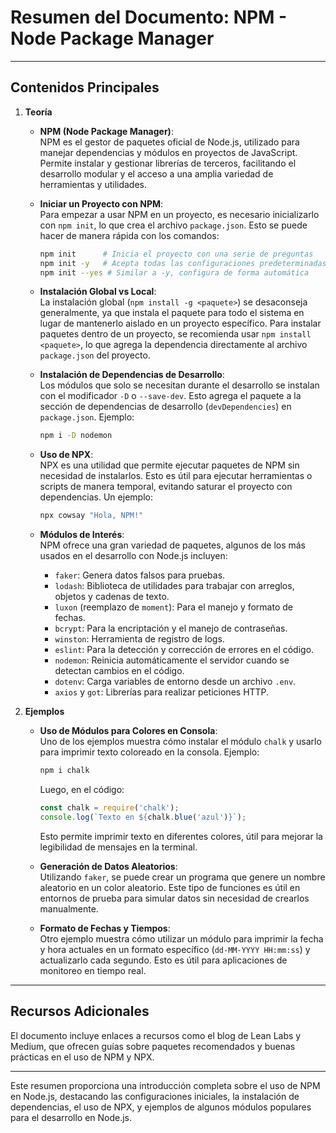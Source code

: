 # Resumen del Documento: NPM - Node Package Manager

---

## Contenidos Principales

1. **Teoría**
   - **NPM (Node Package Manager)**:  
     NPM es el gestor de paquetes oficial de Node.js, utilizado para manejar dependencias y módulos en proyectos de JavaScript. Permite instalar y gestionar librerías de terceros, facilitando el desarrollo modular y el acceso a una amplia variedad de herramientas y utilidades.

   - **Iniciar un Proyecto con NPM**:  
     Para empezar a usar NPM en un proyecto, es necesario inicializarlo con `npm init`, lo que crea el archivo `package.json`. Esto se puede hacer de manera rápida con los comandos:

     ```bash
     npm init      # Inicia el proyecto con una serie de preguntas
     npm init -y   # Acepta todas las configuraciones predeterminadas
     npm init --yes # Similar a -y, configura de forma automática
     ```

   - **Instalación Global vs Local**:  
     La instalación global (`npm install -g <paquete>`) se desaconseja generalmente, ya que instala el paquete para todo el sistema en lugar de mantenerlo aislado en un proyecto específico. Para instalar paquetes dentro de un proyecto, se recomienda usar `npm install <paquete>`, lo que agrega la dependencia directamente al archivo `package.json` del proyecto.

   - **Instalación de Dependencias de Desarrollo**:  
     Los módulos que solo se necesitan durante el desarrollo se instalan con el modificador `-D` o `--save-dev`. Esto agrega el paquete a la sección de dependencias de desarrollo (`devDependencies`) en `package.json`. Ejemplo:

     ```bash
     npm i -D nodemon
     ```

   - **Uso de NPX**:  
     NPX es una utilidad que permite ejecutar paquetes de NPM sin necesidad de instalarlos. Esto es útil para ejecutar herramientas o scripts de manera temporal, evitando saturar el proyecto con dependencias. Un ejemplo:

     ```bash
     npx cowsay "Hola, NPM!"
     ```

   - **Módulos de Interés**:  
     NPM ofrece una gran variedad de paquetes, algunos de los más usados en el desarrollo con Node.js incluyen:
     - `faker`: Genera datos falsos para pruebas.
     - `lodash`: Biblioteca de utilidades para trabajar con arreglos, objetos y cadenas de texto.
     - `luxon` (reemplazo de `moment`): Para el manejo y formato de fechas.
     - `bcrypt`: Para la encriptación y el manejo de contraseñas.
     - `winston`: Herramienta de registro de logs.
     - `eslint`: Para la detección y corrección de errores en el código.
     - `nodemon`: Reinicia automáticamente el servidor cuando se detectan cambios en el código.
     - `dotenv`: Carga variables de entorno desde un archivo `.env`.
     - `axios` y `got`: Librerías para realizar peticiones HTTP.

2. **Ejemplos**

   - **Uso de Módulos para Colores en Consola**:  
     Uno de los ejemplos muestra cómo instalar el módulo `chalk` y usarlo para imprimir texto coloreado en la consola. Ejemplo:

     ```bash
     npm i chalk
     ```

     Luego, en el código:

     ```javascript
     const chalk = require('chalk');
     console.log(`Texto en ${chalk.blue('azul')}`);
     ```

     Esto permite imprimir texto en diferentes colores, útil para mejorar la legibilidad de mensajes en la terminal.

   - **Generación de Datos Aleatorios**:  
     Utilizando `faker`, se puede crear un programa que genere un nombre aleatorio en un color aleatorio. Este tipo de funciones es útil en entornos de prueba para simular datos sin necesidad de crearlos manualmente.

   - **Formato de Fechas y Tiempos**:  
     Otro ejemplo muestra cómo utilizar un módulo para imprimir la fecha y hora actuales en un formato específico (`dd-MM-YYYY HH:mm:ss`) y actualizarlo cada segundo. Esto es útil para aplicaciones de monitoreo en tiempo real.

---

## Recursos Adicionales

El documento incluye enlaces a recursos como el blog de Lean Labs y Medium, que ofrecen guías sobre paquetes recomendados y buenas prácticas en el uso de NPM y NPX.

---

Este resumen proporciona una introducción completa sobre el uso de NPM en Node.js, destacando las configuraciones iniciales, la instalación de dependencias, el uso de NPX, y ejemplos de algunos módulos populares para el desarrollo en Node.js.
